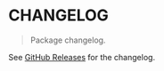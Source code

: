 # CHANGELOG

> Package changelog.

See [GitHub Releases](https://github.com/stdlib-js/utils-pick-by/releases) for the changelog.